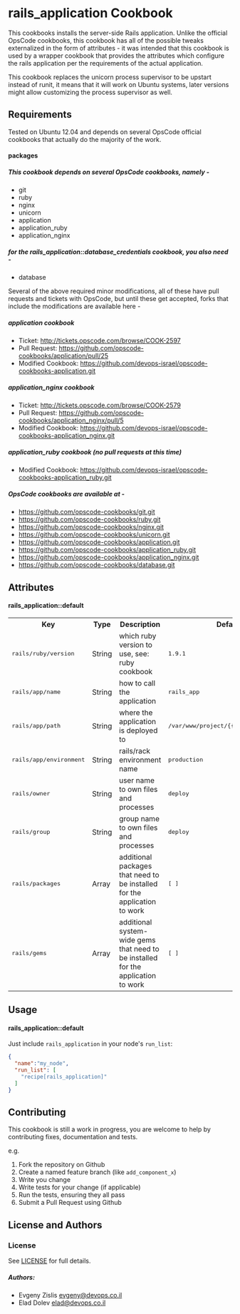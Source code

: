 rails_application Cookbook
============================
This cookbooks installs the server-side Rails application.
Unlike the official OpsCode cookbooks, this cookbook has all of the possible
tweaks externalized in the form of attributes - it was intended that this
cookbook is used by a wrapper cookbook that provides the attributes which
configure the rails application per the requirements of the actual application.

This cookbook replaces the unicorn process supervisor to be upstart instead of
runit, it means that it will work on Ubuntu systems, later versions might allow
customizing the process supervisor as well.

Requirements
------------
Tested on Ubuntu 12.04 and depends on several OpsCode official cookbooks that
actually do the majority of the work.

#### packages
##### This cookbook depends on several OpsCode cookbooks, namely -
- git
- ruby
- nginx
- unicorn
- application
- application_ruby
- application_nginx

#####  for the rails_application::database_credentials cookbook, you also need -
- database

Several of the above required minor modifications, all of these have pull
requests and tickets with OpsCode, but until these get accepted, forks that
include the modifications are available here -

##### application cookbook
- Ticket: http://tickets.opscode.com/browse/COOK-2597
- Pull Request: https://github.com/opscode-cookbooks/application/pull/25
- Modified Cookbook: https://github.com/devops-israel/opscode-cookbooks-application.git

##### application_nginx cookbook
- Ticket: http://tickets.opscode.com/browse/COOK-2579
- Pull Request: https://github.com/opscode-cookbooks/application_nginx/pull/5
- Modified Cookbook: https://github.com/devops-israel/opscode-cookbooks-application_nginx.git


##### application_ruby cookbook (no pull requests at this time)
- Modified Cookbook: https://github.com/devops-israel/opscode-cookbooks-application_ruby.git

##### OpsCode cookbooks are available at -
- https://github.com/opscode-cookbooks/git.git
- https://github.com/opscode-cookbooks/ruby.git
- https://github.com/opscode-cookbooks/nginx.git
- https://github.com/opscode-cookbooks/unicorn.git
- https://github.com/opscode-cookbooks/application.git
- https://github.com/opscode-cookbooks/application_ruby.git
- https://github.com/opscode-cookbooks/application_nginx.git
- https://github.com/opscode-cookbooks/database.git

Attributes
----------
#### rails_application::default
<table>
  <tr>
    <th>Key</th>
    <th>Type</th>
    <th>Description</th>
    <th>Default</th>
  </tr>
  <tr>
    <td><tt>rails/ruby/version</tt></td>
    <td>String</td>
    <td>which ruby version to use, see: ruby cookbook</td>
    <td><tt>1.9.1</tt></td>
  </tr>
  <tr>
    <td><tt>rails/app/name</tt></td>
    <td>String</td>
    <td>how to call the application</td>
    <td><tt>rails_app</tt></td>
  </tr>
  <tr>
    <td><tt>rails/app/path</tt></td>
    <td>String</td>
    <td>where the application is deployed to</td>
    <td><tt>/var/www/project/{{rails/app/name}}</tt></td>
  </tr>
  <tr>
    <td><tt>rails/app/environment</tt></td>
    <td>String</td>
    <td>rails/rack environment name</td>
    <td><tt>production</tt></td>
  </tr>
  <tr>
    <td><tt>rails/owner</tt></td>
    <td>String</td>
    <td>user name to own files and processes</td>
    <td><tt>deploy</tt></td>
  </tr>
  <tr>
    <td><tt>rails/group</tt></td>
    <td>String</td>
    <td>group name to own files and processes</td>
    <td><tt>deploy</tt></td>
  </tr>
  </tr>
  <tr>
    <td><tt>rails/packages</tt></td>
    <td>Array</td>
    <td>additional packages that need to be installed for the application to work</td>
    <td><tt>[ ]</tt></td>
  </tr>
  <tr>
    <td><tt>rails/gems</tt></td>
    <td>Array</td>
    <td>additional system-wide gems that need to be installed for the application to work</td>
    <td><tt>[ ]</tt></td>
  </tr>
</table>

Usage
-----
#### rails_application::default
Just include `rails_application` in your node's `run_list`:

```json
{
  "name":"my_node",
  "run_list": [
    "recipe[rails_application]"
  ]
}
```

Contributing
------------
This cookbook is still a work in progress, you are welcome to help by
contributing fixes, documentation and tests.

e.g.

1. Fork the repository on Github
2. Create a named feature branch (like `add_component_x`)
3. Write you change
4. Write tests for your change (if applicable)
5. Run the tests, ensuring they all pass
6. Submit a Pull Request using Github

License and Authors
-------------------
### License

See [LICENSE](LICENSE) for full details.

##### Authors:
 - Evgeny Zislis <evgeny@devops.co.il>
 - Elad Dolev <elad@devops.co.il>
